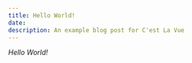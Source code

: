 ```yaml
---
title: Hello World!
date:
description: An example blog post for C'est La Vue
---
```


*Hello World!*